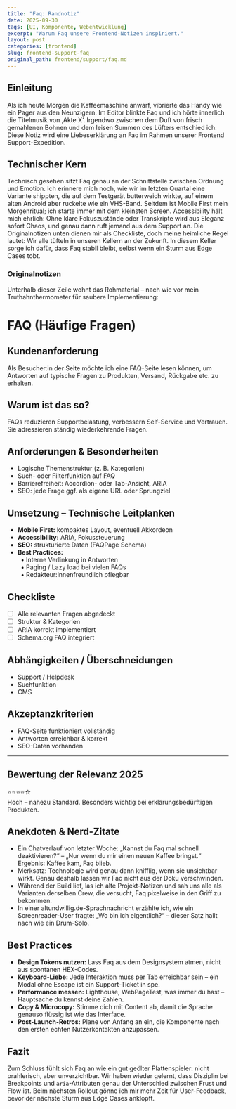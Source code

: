 ```yaml
---
title: "Faq: Randnotiz"
date: 2025-09-30
tags: [UI, Komponente, Webentwicklung]
excerpt: "Warum Faq unsere Frontend-Notizen inspiriert."
layout: post
categories: [frontend]
slug: frontend-support-faq
original_path: frontend/support/faq.md
---
```


## Einleitung
Als ich heute Morgen die Kaffeemaschine anwarf, vibrierte das Handy wie ein Pager aus den Neunzigern. Im Editor blinkte Faq und ich hörte innerlich die Titelmusik von ‚Akte X‘. Irgendwo zwischen dem Duft von frisch gemahlenen Bohnen und dem leisen Summen des Lüfters entschied ich: Diese Notiz wird eine Liebeserklärung an Faq im Rahmen unserer Frontend Support-Expedition.

## Technischer Kern
Technisch gesehen sitzt Faq genau an der Schnittstelle zwischen Ordnung und Emotion. Ich erinnere mich noch, wie wir im letzten Quartal eine Variante shippten, die auf dem Testgerät butterweich wirkte, auf einem alten Android aber ruckelte wie ein VHS-Band. Seitdem ist Mobile First mein Morgenritual; ich starte immer mit dem kleinsten Screen. Accessibility hält mich ehrlich: Ohne klare Fokuszustände oder Transkripte wird aus Eleganz sofort Chaos, und genau dann ruft jemand aus dem Support an. Die Originalnotizen unten dienen mir als Checkliste, doch meine heimliche Regel lautet: Wir alle tüfteln in unseren Kellern an der Zukunft. In diesem Keller sorge ich dafür, dass Faq stabil bleibt, selbst wenn ein Sturm aus Edge Cases tobt.

### Originalnotizen
Unterhalb dieser Zeile wohnt das Rohmaterial – nach wie vor mein Truthahnthermometer für saubere Implementierung:
# FAQ (Häufige Fragen)

## Kundenanforderung  
Als Besucher:in der Seite möchte ich eine FAQ-Seite lesen können, um Antworten auf typische Fragen zu Produkten, Versand, Rückgabe etc. zu erhalten.

## Warum ist das so?  
FAQs reduzieren Supportbelastung, verbessern Self-Service und Vertrauen. Sie adressieren ständig wiederkehrende Fragen.

## Anforderungen & Besonderheiten  
- Logische Themenstruktur (z. B. Kategorien)  
- Such- oder Filterfunktion auf FAQ  
- Barrierefreiheit: Accordion- oder Tab-Ansicht, ARIA  
- SEO: jede Frage ggf. als eigene URL oder Sprungziel  

## Umsetzung – Technische Leitplanken  
- **Mobile First:** kompaktes Layout, eventuell Akkordeon  
- **Accessibility:** ARIA, Fokussteuerung  
- **SEO:** strukturierte Daten (FAQPage Schema)  
- **Best Practices:**  
 • Interne Verlinkung in Antworten  
 • Paging / Lazy load bei vielen FAQs  
 • Redakteur:innenfreundlich pflegbar  

## Checkliste  
- [ ] Alle relevanten Fragen abgedeckt  
- [ ] Struktur & Kategorien  
- [ ] ARIA korrekt implementiert  
- [ ] Schema.org FAQ integriert  

## Abhängigkeiten / Überschneidungen  
- Support / Helpdesk  
- Suchfunktion  
- CMS  

## Akzeptanzkriterien  
- FAQ-Seite funktioniert vollständig  
- Antworten erreichbar & korrekt  
- SEO-Daten vorhanden  

---

## Bewertung der Relevanz 2025  
⭐⭐⭐⭐☆  
Hoch – nahezu Standard. Besonders wichtig bei erklärungsbedürftigen Produkten.

## Anekdoten & Nerd-Zitate
- Ein Chatverlauf von letzter Woche: „Kannst du Faq mal schnell deaktivieren?“ – „Nur wenn du mir einen neuen Kaffee bringst.“ Ergebnis: Kaffee kam, Faq blieb.
- Merksatz: Technologie wird genau dann knifflig, wenn sie unsichtbar wirkt. Genau deshalb lassen wir Faq nicht aus der Doku verschwinden.
- Während der Build lief, las ich alte Projekt-Notizen und sah uns alle als Varianten derselben Crew, die versucht, Faq pixelweise in den Griff zu bekommen.
- In einer altundwillig.de-Sprachnachricht erzählte ich, wie ein Screenreader-User fragte: „Wo bin ich eigentlich?“ – dieser Satz hallt nach wie ein Drum-Solo.

## Best Practices
- **Design Tokens nutzen:** Lass Faq aus dem Designsystem atmen, nicht aus spontanen HEX-Codes.
- **Keyboard-Liebe:** Jede Interaktion muss per Tab erreichbar sein – ein Modal ohne Escape ist ein Support-Ticket in spe.
- **Performance messen:** Lighthouse, WebPageTest, was immer du hast – Hauptsache du kennst deine Zahlen.
- **Copy & Microcopy:** Stimme dich mit Content ab, damit die Sprache genauso flüssig ist wie das Interface.
- **Post-Launch-Retros:** Plane von Anfang an ein, die Komponente nach den ersten echten Nutzerkontakten anzupassen.

## Fazit
Zum Schluss fühlt sich Faq an wie ein gut geölter Plattenspieler: nicht prahlerisch, aber unverzichtbar. Wir haben wieder gelernt, dass Disziplin bei Breakpoints und `aria`-Attributen genau der Unterschied zwischen Frust und Flow ist. Beim nächsten Rollout gönne ich mir mehr Zeit für User-Feedback, bevor der nächste Sturm aus Edge Cases anklopft.
